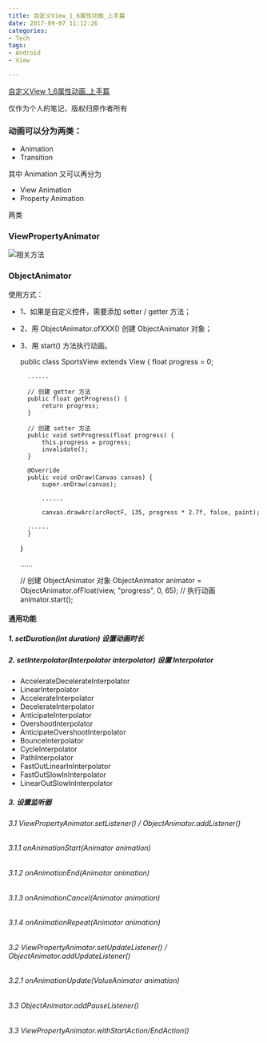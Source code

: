 ```yaml
---
title: 自定义View_1_6属性动画_上手篇
date: 2017-09-07 11:12:26
categories:
- Tech
tags: 
- Android
- View

---
```

[自定义View 1_6属性动画_上手篇](http://hencoder.com/ui-1-6/)

仅作为个人的笔记，版权归原作者所有

### 动画可以分为两类：

- Animation
- Transition

其中 Animation 又可以再分为 

- View Animation
- Property Animation

两类

### ViewPropertyAnimator

<!-- more -->

![相关方法](https://ws1.sinaimg.cn/large/006tKfTcgy1fj7x3rm1xxj30u50laq6y.jpg "相关方法")


### ObjectAnimator

使用方式：

- 1、如果是自定义控件，需要添加 setter / getter 方法；
- 2、用 ObjectAnimator.ofXXX() 创建 ObjectAnimator 对象；
- 3、用 start() 方法执行动画。


	public class SportsView extends View {
		float progress = 0;
		
		......
		
		// 创建 getter 方法
		public float getProgress() {
			return progress;
		}
		
		// 创建 setter 方法
		public void setProgress(float progress) {
			this.progress = progress;
			invalidate();
		}
	
		@Override
		public void onDraw(Canvas canvas) {
			super.onDraw(canvas);
		
			......
	
			canvas.drawArc(arcRectF, 135, progress * 2.7f, false, paint);
	
        ......
		}
	}
	
	......
	
	// 创建 ObjectAnimator 对象
	ObjectAnimator animator = ObjectAnimator.ofFloat(view, "progress", 0, 65);
	// 执行动画
	animator.start();




#### 通用功能
##### 1. setDuration(int duration) 设置动画时长
##### 2. setInterpolator(Interpolator interpolator) 设置 Interpolator

- AccelerateDecelerateInterpolator
- LinearInterpolator
- AccelerateInterpolator
- DecelerateInterpolator
- AnticipateInterpolator
- OvershootInterpolator
- AnticipateOvershootInterpolator
- BounceInterpolator
- CycleInterpolator
- PathInterpolator
- FastOutLinearInInterpolator
- FastOutSlowInInterpolator
- LinearOutSlowInInterpolator

##### 3. 设置监听器

###### 3.1 ViewPropertyAnimator.setListener() / ObjectAnimator.addListener()
###### 3.1.1 onAnimationStart(Animator animation)
###### 3.1.2 onAnimationEnd(Animator animation)
###### 3.1.3 onAnimationCancel(Animator animation)
###### 3.1.4 onAnimationRepeat(Animator animation)
###### 3.2 ViewPropertyAnimator.setUpdateListener() / ObjectAnimator.addUpdateListener()
###### 3.2.1 onAnimationUpdate(ValueAnimator animation)
###### 3.3 ObjectAnimator.addPauseListener()
###### 3.3 ViewPropertyAnimator.withStartAction/EndAction()

